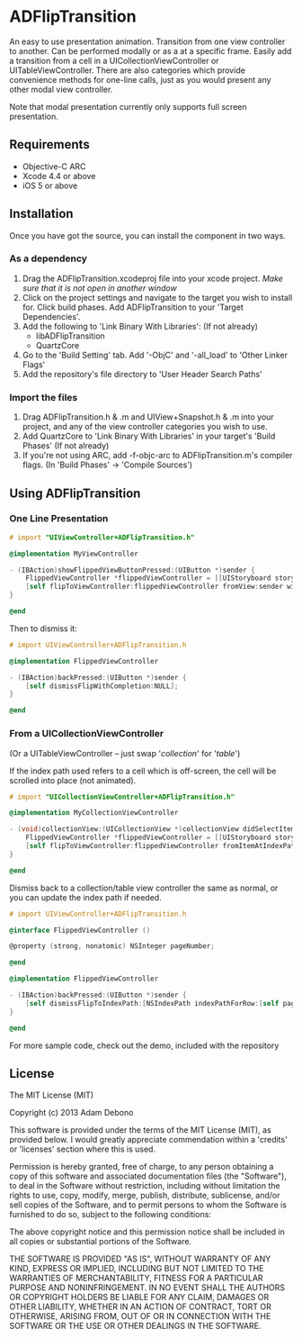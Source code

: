 # ADFlipTransition #

An easy to use presentation animation. Transition from one view controller to another. Can be performed modally or as a at a specific frame. Easily add a transition from a cell in a UICollectionViewController or UITableViewController. There are also categories which provide convenience methods for one-line calls, just as you would present any other modal view controller.

Note that modal presentation currently only supports full screen presentation.

## Requirements ##

- Objective-C ARC
- Xcode 4.4 or above
- iOS 5 or above

## Installation ##

Once you have got the source, you can install the component in two ways.

### As a dependency ###

1. Drag the ADFlipTransition.xcodeproj file into your xcode project. *Make sure that it is not open in another window*
2. Click on the project settings and navigate to the target you wish to install for. Click build phases. Add ADFlipTransition to your 'Target Dependencies'.
3. Add the following to 'Link Binary With Libraries': (If not already)
    - libADFlipTransition
	- QuartzCore
4. Go to the 'Build Setting' tab. Add '-ObjC' and '-all_load' to 'Other Linker Flags'
5. Add the repository's file directory to 'User Header Search Paths'


### Import the files ###

1. Drag ADFlipTransition.h & .m and UIView+Snapshot.h & .m into your project, and any of the view controller categories you wish to use.
2. Add QuartzCore to 'Link Binary With Libraries' in your target's 'Build Phases' (If not already)
3. If you're not using ARC, add -f-objc-arc to ADFlipTransition.m's compiler flags. (In 'Build Phases' -> 'Compile Sources')

## Using ADFlipTransition ##

### One Line Presentation ###

```objectivec
# import "UIViewController+ADFlipTransition.h"

@implementation MyViewController 

- (IBAction)showFlippedViewButtonPressed:(UIButton *)sender {
	FlippedViewController *flippedViewController = [[UIStoryboard storyboardWithName:@"MainStoryboard" bundle:nil] instantiateViewControllerWithIdentifier:@"flippedViewController"];
	[self flipToViewController:flippedViewController fromView:sender withCompletion:NULL];
}

@end
```

Then to dismiss it:

```objectivec
# import UIViewController+ADFlipTransition.h

@implementation FlippedViewController

- (IBAction)backPressed:(UIButton *)sender {
	[self dismissFlipWithCompletion:NULL];
}

@end
```

### From a UICollectionViewController ###

(Or a UITableViewController – just swap '*collection*' for '*table*')

If the index path used refers to a cell which is off-screen, the cell will be scrolled into place (not animated).

```objectivec
# import "UICollectionViewController+ADFlipTransition.h"

@implementation MyCollectionViewController 

- (void)collectionView:(UICollectionView *)collectionView didSelectItemAtIndexPath:(NSIndexPath *)indexPath {
	FlippedViewController *flippedViewController = [[UIStoryboard storyboardWithName:@"MainStoryboard" bundle:nil] instantiateViewControllerWithIdentifier:@"flippedViewController"];
	[self flipToViewController:flippedViewController fromItemAtIndexPath:indexPath withCompletion:NULL];
}

@end
```

Dismiss back to a collection/table view controller the same as normal, or you can update the index path if needed.

```objectivec
# import UIViewController+ADFlipTransition.h

@interface FlippedViewController ()

@property (strong, nonatomic) NSInteger pageNumber;

@end

@implementation FlippedViewController

- (IBAction)backPressed:(UIButton *)sender {
	[self dismissFlipToIndexPath:[NSIndexPath indexPathForRow:[self pageNumber] inSection:0] withCompletion:NULL];
}

@end
```

For more sample code, check out the demo, included with the repository

## License ##

The MIT License (MIT)

Copyright (c) 2013 Adam Debono

This software is provided under the terms of the MIT License (MIT), as provided below. I would greatly appreciate commendation within a 'credits' or 'licenses' section where this is used.

Permission is hereby granted, free of charge, to any person obtaining a copy of this software and associated documentation files (the "Software"), to deal in the Software without restriction, including without limitation the rights to use, copy, modify, merge, publish, distribute, sublicense, and/or sell copies of the Software, and to permit persons to whom the Software is furnished to do so, subject to the following conditions:

The above copyright notice and this permission notice shall be included in all copies or substantial portions of the Software.

THE SOFTWARE IS PROVIDED "AS IS", WITHOUT WARRANTY OF ANY KIND, EXPRESS OR IMPLIED, INCLUDING BUT NOT LIMITED TO THE WARRANTIES OF MERCHANTABILITY, FITNESS FOR A PARTICULAR PURPOSE AND NONINFRINGEMENT. IN NO EVENT SHALL THE AUTHORS OR COPYRIGHT HOLDERS BE LIABLE FOR ANY CLAIM, DAMAGES OR OTHER LIABILITY, WHETHER IN AN ACTION OF CONTRACT, TORT OR OTHERWISE, ARISING FROM, OUT OF OR IN CONNECTION WITH THE SOFTWARE OR THE USE OR OTHER DEALINGS IN THE SOFTWARE.